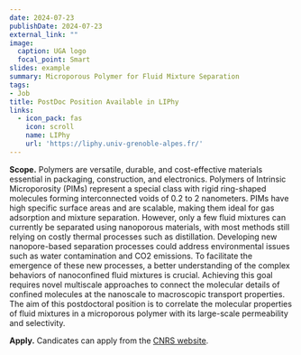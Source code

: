 ```yaml
---
date: 2024-07-23
publishDate: 2024-07-23
external_link: ""
image:
  caption: UGA logo
  focal_point: Smart
slides: example
summary: Microporous Polymer for Fluid Mixture Separation
tags:
- Job
title: PostDoc Position Available in LIPhy
links:
  - icon_pack: fas
    icon: scroll
    name: LIPhy
    url: 'https://liphy.univ-grenoble-alpes.fr/'
---
```

**Scope.** Polymers are versatile, durable, and cost-effective materials essential in packaging, construction, and electronics. Polymers of Intrinsic Microporosity (PIMs) represent a special class with rigid ring-shaped molecules forming interconnected voids of 0.2 to 2 nanometers. PIMs have high specific surface areas and are scalable, making them ideal for gas adsorption and mixture separation. However, only a few fluid mixtures can currently be separated using nanoporous materials, with most methods still relying on costly thermal processes such as distillation. Developing new nanopore-based separation processes could address environmental issues such as water contamination and CO2 emissions. To facilitate the emergence of these new processes, a better understanding of the complex behaviors of nanoconfined fluid mixtures is crucial. Achieving this goal requires novel multiscale approaches to connect the molecular details of confined molecules at the nanoscale to macroscopic transport properties. The aim of this postdoctoral position is to correlate the molecular properties of fluid mixtures in a microporous polymer with its large-scale permeability and selectivity.

**Apply.** Candicates can apply from the [CNRS website](https://emploi.cnrs.fr/Offres/CDD/UMR5588-SIMGRA-001/Default.aspx?lang=EN).